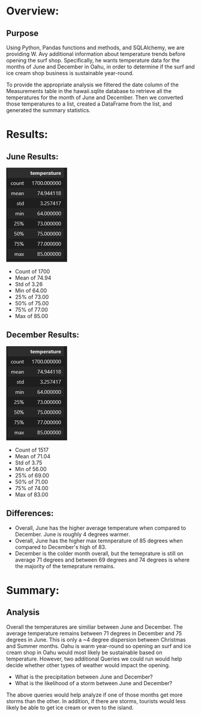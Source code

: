 # Overview:

## Purpose
Using Python, Pandas functions and methods, and SQLAlchemy, we are providing W. Avy additional information about temperature trends before opening the surf shop. Specifically, he wants temperature data for the months of June and December in Oahu, in order to determine if the surf and ice cream shop business is sustainable year-round.

To provide the appropriate analysis we filtered the date column of the Measurements table in the hawaii.sqlite database to retrieve all the temperatures for the month of June and December. Then we converted those temperatures to a list, created a DataFrame from the list, and generated the summary statistics.

# Results:
## June Results:
![thisisanimage](https://github.com/nbhatia1014/surfs_up/blob/main/Images/June_Stat.PNG)

- Count of 1700
- Mean of 74.94
- Std of 3.26
- Min of 64.00
- 25% of 73.00
- 50% of 75.00
- 75% of 77.00
- Max of 85.00

## December Results:
![thisisanimage](https://github.com/nbhatia1014/surfs_up/blob/main/Images/June_Stat.PNG)

- Count of 1517
- Mean of 71.04
- Std of 3.75
- Min of 56.00
- 25% of 69.00
- 50% of 71.00
- 75% of 74.00
- Max of 83.00

## Differences:

- Overall, June has the higher average temperature when compared to December. June is roughly 4 degrees warmer.
- Overall, June has the higher max temnperature of 85 degrees when compared to December's high of 83.
- December is the colder month overall, but the temeprature is still on average 71 degrees and between 69 degrees and 74 degrees is where the majority of the temeprature remains.

# Summary:
## Analysis
Overall the temperatures are similiar between June and December. The average temperature remains between 71 degrees in December and 75 degrees in June. This is only a ~4 degree dispersion between Christmas and Summer months. Oahu is warm year-round so opening an surf and ice cream shop in Oahu would most likely be sustainable based on temperature. However, two additional Queries we could run would help decide whether other types of weather would impact the opening.

- What is the precipitation between June and December?
- What is the likelihood of a storm between June and December?

The above queries would help analyze if one of those months get more storms than the other. In addition, if there are storms, tourists would less likely be able to get ice cream or even to the island.


